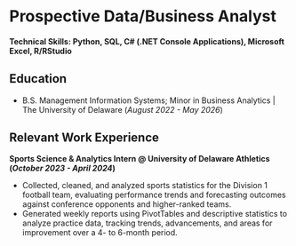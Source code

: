 # Prospective Data/Business Analyst

#### Technical Skills: Python, SQL, C# (.NET Console Applications), Microsoft Excel, R/RStudio

## Education
- B.S. Management Information Systems; Minor in Business Analytics | The University of Delaware (_August 2022 - May 2026_)								       		


## Relevant Work Experience
**Sports Science & Analytics Intern @ University of Delaware Athletics (_October 2023 - April 2024_)**
- Collected, cleaned, and analyzed sports statistics for the Division 1 football team, evaluating performance trends and forecasting outcomes against conference opponents and higher-ranked teams.
- Generated weekly reports using PivotTables and descriptive statistics to analyze practice data, tracking trends, advancements, and areas for improvement over a 4- to 6-month period.
